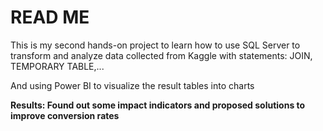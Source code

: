 # READ ME

This is my second hands-on project to learn how to use SQL Server to transform and analyze data collected from Kaggle with statements: JOIN, TEMPORARY TABLE,...

And using Power BI to visualize the result tables into charts 

**Results: Found out some impact indicators and proposed solutions to improve conversion rates**
